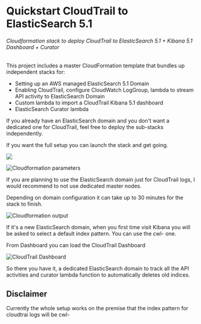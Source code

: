 # Quickstart CloudTrail to ElasticSearch 5.1
###### Cloudformation stack to deploy CloudTrail to ElasticSearch 5.1 + Kibana 5.1 Dashboard + Curator


This project includes a master CloudFormation template that bundles up independent stacks for:

 * Setting up an AWS managed ElasticSearch 5.1 Domain
 * Enabling CloudTrail, configure CloudWatch LogGroup, lambda to stream API activity to ElasticSearch Domain
 * Custom lambda to import a CloudTrail Kibana 5.1 dashboard
 * ElasticSearch Curator lambda




If you already have an ElasticSearch domain and you don't want a dedicated one for CloudTrail, feel free to deploy the sub-stacks independently.


If you want the full setup you can launch the stack and get going.

[<img src="https://s3-eu-west-1.amazonaws.com/quickstart-cloudtrail-to-elasticsearch/cloudformation-launch-stack.png">](https://console.aws.amazon.com/cloudformation/home?#/stacks/new?stackName=quickstart-ct-to-es&templateURL=https://s3-eu-west-1.amazonaws.com/quickstart-cloudtrail-to-elasticsearch/template/quickstart-cloudtrail-to-elasticsearch.template)

![Cloudformation parameters](https://s3-eu-west-1.amazonaws.com/quickstart-cloudtrail-to-elasticsearch/cloudformation-parameters.png)

If you are planning to use the ElasticSearch domain just for CloudTrail logs, I would recommend to not use dedicated master nodes.

Depending on domain configuration it can take up to 30 minutes for the stack to finish.

![Cloudformation output](https://s3-eu-west-1.amazonaws.com/quickstart-cloudtrail-to-elasticsearch/cloudformation-stack-output.png)

If it's a new ElasticSearch domain, when you first time visit Kibana you will be asked to select a default index pattern.
You can use the cwl- one.

From Dashboard you can load the CloudTrail Dashboard

![CloudTrail Dashboard](https://s3-eu-west-1.amazonaws.com/quickstart-cloudtrail-to-elasticsearch/cloudtrail-dashboard.png)

So there you have it, a dedicated ElasticSearch domain to track all the API activities and curator lambda function to automatically deletes old indices.

## Disclaimer

 Currently the whole setup works on the premise that the index pattern for cloudtrai logs will be cwl-